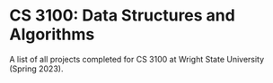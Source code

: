 # CS 3100: Data Structures and Algorithms

A list of all projects completed for CS 3100 at Wright State University (Spring 2023).
